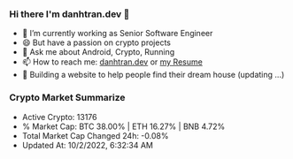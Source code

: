 ### Hi there I'm danhtran.dev 👋

- 🔭 I’m currently working as Senior Software Engineer
- 😄 But have a passion on crypto projects
- 💬 Ask me about Android, Crypto, Running 
- 📫 How to reach me: <a href="https://danhtran.dev" target="_blank">danhtran.dev</a> or <a href="Developer-Resume.pdf" target="_blank">my Resume</a>
- 🌱 Building a website to help people find their dream house (updating ...)

### Crypto Market Summarize
- Active Crypto: 13176
- % Market Cap: BTC 38.00% | ETH 16.27% | BNB 4.72%
- Total Market Cap Changed 24h: -0.08%
- Updated At: 10/2/2022, 6:32:34 AM
